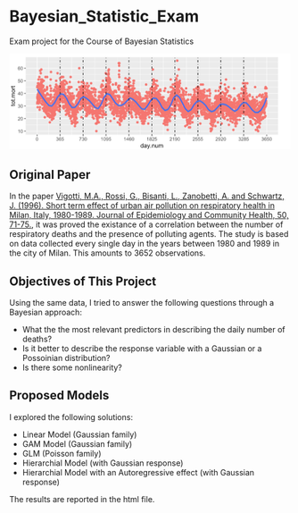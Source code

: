 # Bayesian_Statistic_Exam
Exam project for the Course of Bayesian Statistics

![Alt text](/img/cover_image.png?raw=true "Mortality in Milan (1980-1989)")

## Original Paper

In the paper [Vigotti, M.A., Rossi, G., Bisanti, L., Zanobetti, A. and Schwartz, J. (1996). Short term effect of urban air pollution on respiratory health in Milan, Italy, 1980-1989. Journal of Epidemiology and Community Health, 50, 71-75.](https://www.ncbi.nlm.nih.gov/pmc/articles/PMC1060893/pdf/jepicomh00187-0073.pdf), it was proved the existance of a correlation between the number of respiratory deaths and the presence of polluting agents. The study is based on data collected every single day in the years between 1980 and 1989 in the city of Milan. This amounts to 3652 observations.

## Objectives of This Project

Using the same data, I tried to answer the following questions through a Bayesian approach:
 * What the the most relevant predictors in describing the daily number of deaths?
 * Is it better to describe the response variable with a Gaussian or a Possoinian distribution?
 * Is there some nonlinearity?
 
## Proposed Models
I explored the following solutions:
 * Linear Model (Gaussian family)
 * GAM Model (Gaussian family)
 * GLM (Poisson family)
 * Hierarchial Model (with Gaussian response)
 * Hierarchial Model with an Autoregressive effect (with Gaussian response)

The results are reported in the html file.
